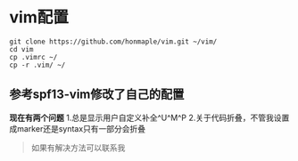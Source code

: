 # vim配置
```
git clone https://github.com/honmaple/vim.git ~/vim/
cd vim
cp .vimrc ~/
cp -r .vim/ ~/
```

## 参考spf13-vim修改了自己的配置
**现在有两个问题**
1.总是显示用户自定义补全^U^M^P
2.关于代码折叠，不管我设置成marker还是syntax只有一部分会折叠

>如果有解决方法可以联系我
